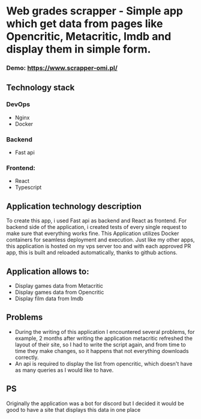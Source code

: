 # Web grades scrapper - Simple app which get data from pages like Opencritic, Metacritic, Imdb and display them in simple form. 

### Demo: https://www.scrapper-omi.pl/

## Technology stack

### DevOps
- Nginx
- Docker
### Backend 
- Fast api
### Frontend:
- React
- Typescript

## Application technology description

To create this app, i used Fast api as backend and React as frontend. For backend side of the application, i created tests of every single request to make sure that everything works fine. This Application utilizes Docker containers for seamless deployment and execution. Just like my other apps, this application is hosted on my vps server too and with each approved PR app, this is built and reloaded automatically, thanks to github actions.

## Application allows to:

- Display games data from Metacritic
- Display games data from Opencritic
- Display film data from Imdb

## Problems
- During the writing of this application I encountered several problems, for example, 2 months after writing the application metacritic refreshed the layout of their site, so I had to write the script again, and from time to time they make changes, so it happens that not everything downloads correctly.
- An api is required to display the list from opencritic, which doesn't have as many queries as I would like to have.

## PS
Originally the application was a bot for discord but I decided it would be good to have a site that displays this data in one place
